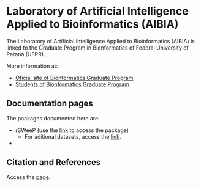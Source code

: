 # Laboratory of Artificial Intelligence Applied to Bioinformatics (AIBIA)

The Laboratory of Artificial Intelligence Applied to Bioinformatics (AIBIA) is linked to the Graduate Program in Bionformatics of Federal University of Paraná (UFPR).

More information at: 

- [Oficial site of Bionformatics Graduate Program](http://www.bioinfo.ufpr.br/en/)
- [Students of Bionformatics Graduate Program](https://www.bioinfodiscentes.com.br/)


## Documentation pages

The packages documented here are:

- rSWeeP (use the [link](https://github.com/CamilaPPerico/rSWeeP) to access the package)
  - For aditional datasets, access the [link](https://github.com/CamilaPPerico/rSWeeP_datasets).
- 

## Citation and References 

Access the [page](https://camilapperico.github.io/citation).
